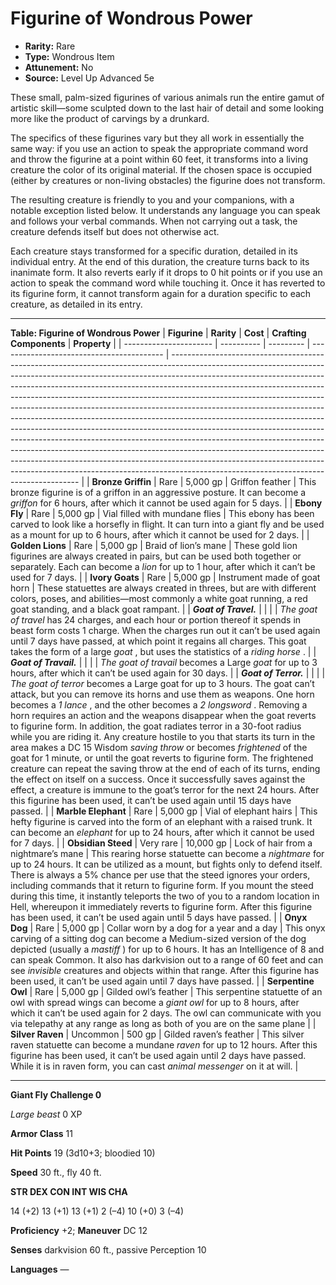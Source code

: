 # Figurine of Wondrous Power

- **Rarity:** Rare
- **Type:** Wondrous Item
- **Attunement:** No
- **Source:** Level Up Advanced 5e

These small, palm-sized figurines of various animals run the entire gamut of artistic skill—some sculpted down to the last hair of detail and some looking more like the product of carvings by a drunkard.

The specifics of these figurines vary but they all work in essentially the same way: if you use an action to speak the appropriate command word and throw the figurine at a point within 60 feet, it transforms into a living creature the color of its original material. If the chosen space is occupied (either by creatures or non-living obstacles) the figurine does not transform.

The resulting creature is friendly to you and your companions, with a notable exception listed below. It understands any language you can speak and follows your verbal commands. When not carrying out a task, the creature defends itself but does not otherwise act.

Each creature stays transformed for a specific duration, detailed in its individual entry. At the end of this duration, the creature turns back to its inanimate form. It also reverts early if it drops to 0 hit points or if you use an action to speak the command word while touching it. Once it has reverted to its figurine form, it cannot transform again for a duration specific to each creature, as detailed in its entry.

---

__**Table: Figurine of Wondrous Power**__
| **Figurine**           | **Rarity** | **Cost**  | **Crafting Components**                   | **Property**                                                                                                                                                                                                                                                                                                                                                                                                                                                                                                                                                                                                                                                                                                                                                                                                                                                                                                                                      |
| ---------------------- | ---------- | --------- | ----------------------------------------- | ------------------------------------------------------------------------------------------------------------------------------------------------------------------------------------------------------------------------------------------------------------------------------------------------------------------------------------------------------------------------------------------------------------------------------------------------------------------------------------------------------------------------------------------------------------------------------------------------------------------------------------------------------------------------------------------------------------------------------------------------------------------------------------------------------------------------------------------------------------------------------------------------------------------------------------------------- |
| **Bronze Griffin**     | Rare       | 5,000 gp  | Griffon feather                           | This bronze figurine is of a griffon in an aggressive posture. It can become a _griffon_  for 6 hours, after which it cannot be used again for 5 days.                                                                                                                                                                                                                                                                                                                                                                                                                                                                                                                                                                                                                                                                                                                                                                                            |
| **Ebony Fly**          | Rare       | 5,000 gp  | Vial filled with mundane flies            | This ebony has been carved to look like a horsefly in flight. It can turn into a giant fly and be used as a mount for up to 6 hours, after which it cannot be used for 2 days.                                                                                                                                                                                                                                                                                                                                                                                                                                                                                                                                                                                                                                                                                                                                                                    |
| **Golden Lions**       | Rare       | 5,000 gp  | Braid of lion’s mane                      | These gold lion figurines are always created in pairs, but can be used both together or separately. Each can become a _lion_  for up to 1 hour, after which it can’t be used for 7 days.                                                                                                                                                                                                                                                                                                                                                                                                                                                                                                                                                                                                                                                                                                                                                          |
| **Ivory Goats**        | Rare       | 5,000 gp  | Instrument made of goat horn              | These statuettes are always created in threes, but are with different colors, poses, and abilities—most commonly a white goat running, a red goat standing, and a black goat rampant.                                                                                                                                                                                                                                                                                                                                                                                                                                                                                                                                                                                                                                                                                                                                                             |
| _**Goat of Travel.**_  |            |           |                                           | _The goat of travel_ has 24 charges, and each hour or portion thereof it spends in beast form costs 1 charge. When the charges run out it can’t be used again until 7 days have passed, at which point it regains all charges. This goat takes the form of a large _goat_ , but uses the statistics of a _riding horse_ .                                                                                                                                                                                                                                                                                                                                                                                                                                                                                                                                                                                                                         |
| _**Goat of Travail.**_ |            |           |                                           | _The goat of travail_ becomes a Large _goat_  for up to 3 hours, after which it can’t be used again for 30 days.                                                                                                                                                                                                                                                                                                                                                                                                                                                                                                                                                                                                                                                                                                                                                                                                                                  |
| _**Goat of Terror.**_  |            |           |                                           | _The goat of terror_ becomes a Large goat for up to 3 hours. The goat can’t attack, but you can remove its horns and use them as weapons. One horn becomes a   _1 lance_ , and the other becomes a   _2 longsword_ . Removing a horn requires an action and the weapons disappear when the goat reverts to figurine form. In addition, the goat radiates terror in a 30-foot radius while you are riding it. Any creature hostile to you that starts its turn in the area makes a DC 15 Wisdom _saving throw_  or becomes _frightened_  of the goat for 1 minute, or until the goat reverts to figurine form. The frightened creature can repeat the saving throw at the end of each of its turns, ending the effect on itself on a success. Once it successfully saves against the effect, a creature is immune to the goat’s terror for the next 24 hours. After this figurine has been used, it can’t be used again until 15 days have passed. |
| **Marble Elephant**    | Rare       | 5,000 gp  | Vial of elephant hairs                    | This hefty figurine is carved into the form of an elephant with a raised trunk. It can become an _elephant_  for up to 24 hours, after which it cannot be used for 7 days.                                                                                                                                                                                                                                                                                                                                                                                                                                                                                                                                                                                                                                                                                                                                                                        |
| **Obsidian Steed**     | Very rare  | 10,000 gp | Lock of hair from a nightmare’s mane      | This rearing horse statuette can become a _nightmare_  for up to 24 hours. It can be utilized as a mount, but fights only to defend itself. There is always a 5% chance per use that the steed ignores your orders, including commands that it return to figurine form. If you mount the steed during this time, it instantly teleports the two of you to a random location in Hell, whereupon it immediately reverts to figurine form. After this figurine has been used, it can’t be used again until 5 days have passed.                                                                                                                                                                                                                                                                                                                                                                                                                       |
| **Onyx Dog**           | Rare       | 5,000 gp  | Collar worn by a dog for a year and a day | This onyx carving of a sitting dog can become a Medium-sized version of the dog depicted (usually a _mastiff_ ) for up to 6 hours. It has an Intelligence of 8 and can speak Common. It also has darkvision out to a range of 60 feet and can see _invisible_  creatures and objects within that range. After this figurine has been used, it can’t be used again until 7 days have passed.                                                                                                                                                                                                                                                                                                                                                                                                                                                                                                                                                       |
| **Serpentine Owl**     | Rare       | 5,000 gp  | Gilded owl’s feather                      | This serpentine statuette of an owl with spread wings can become a _giant owl_  for up to 8 hours, after which it can’t be used again for 2 days. The owl can communicate with you via telepathy at any range as long as both of you are on the same plane                                                                                                                                                                                                                                                                                                                                                                                                                                                                                                                                                                                                                                                                                        |
| **Silver Raven**       | Uncommon   | 500 gp    | Gilded raven’s feather                    | This silver raven statuette can become a mundane _raven_  for up to 12 hours. After this figurine has been used, it can’t be used again until 2 days have passed. While it is in raven form, you can cast _animal messenger_ on it at will.                                                                                                                                                                                                                                                                                                                                                                                                                                                                                                                                                                                                                                                                                                       |

---

**Giant Fly Challenge 0**

_Large beast_ 0 XP

**Armor Class** 11

**Hit Points** 19 (3d10+3; bloodied 10)

**Speed** 30 ft., fly 40 ft.

**STR DEX CON INT WIS CHA**

14 (+2) 13 (+1) 13 (+1) 2 (–4) 10 (+0) 3 (–4)

**Proficiency** +2; **Maneuver** DC 12

**Senses** darkvision 60 ft., passive Perception 10

**Languages** —
